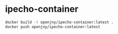 # ipecho-container

```bash
docker build -t openjny/ipecho-container:latest .
docker push openjny/ipecho-container:latest
```